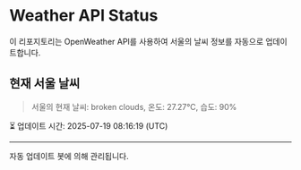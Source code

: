 
# Weather API Status

이 리포지토리는 OpenWeather API를 사용하여 서울의 날씨 정보를 자동으로 업데이트합니다.

## 현재 서울 날씨
> 서울의 현재 날씨: broken clouds, 온도: 27.27°C, 습도: 90%

⏳ 업데이트 시간: 2025-07-19 08:16:19 (UTC)

---
자동 업데이트 봇에 의해 관리됩니다.
